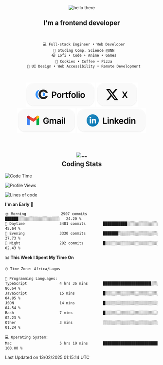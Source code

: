 <div align="center">
  
  <img src="https://readme-typing-svg.demolab.com?font=Fira+Code&weight=600&size=24&duration=4000&pause=300&color=3291FF&center=true&vCenter=true&random=false&width=300&height=24&lines=Hey+There;Hola;Namaste;Aloha;Bonjour;Konnichiwa" alt="hello there" height="36" width="300" />
  <h2>I'm a frontend developer</h2>
  
</div>

<br/>

<div align="center">
  
  ```
    💻 Full-stack Engineer • Web Developer
    💼 Studing Comp. Science @UNN
    🎧 Lofi • Code • Anime • Games
    🍪 Cookies • Coffee • Pizza
    📖 UI Design • Web Accessibility • Remote Development
  ```

</div>

<br/>

<div align="center">

  [![portfolio](./assets/badge-portfolio.svg)](https://okoyecharles.com)
  [![X](./assets/badge-x.svg)](https://x.com/okoyecharlesk)
  [![mail](./assets/badge-mail.svg)](mailto:okoyecharles509@gmail.com)
  [![linkedin](./assets/badge-linkedin.svg)](https://linkedin.com/in/okoyecharles)
  
</div>

<br/>



<div align="center">

  <h2>
    <img src="https://media.giphy.com/media/UVG0BN8TOMKkPOJS6e/giphy.gif?cid=790b7611dhvp8dydhh4r22mjr73owy4d5zzlo7s5zyk60w8s&ep=v1_stickers_search&rid=giphy.gif&ct=s" alt="--" height="50" width="50" />
    <br/>
    Coding Stats
  </h2>
  
</div>

<!--START_SECTION:waka-->
![Code Time](http://img.shields.io/badge/Code%20Time-582%20hrs%2014%20mins-blue)

![Profile Views](http://img.shields.io/badge/Profile%20Views-0-blue)

![Lines of code](https://img.shields.io/badge/From%20Hello%20World%20I%27ve%20Written-8.6%20million%20lines%20of%20code-blue)

**I'm an Early 🐤** 

```text
🌞 Morning                2907 commits        ██████░░░░░░░░░░░░░░░░░░░   24.20 % 
🌆 Daytime                5481 commits        ███████████░░░░░░░░░░░░░░   45.64 % 
🌃 Evening                3330 commits        ███████░░░░░░░░░░░░░░░░░░   27.73 % 
🌙 Night                  292 commits         █░░░░░░░░░░░░░░░░░░░░░░░░   02.43 % 
```


📊 **This Week I Spent My Time On** 

```text
🕑︎ Time Zone: Africa/Lagos

💬 Programming Languages: 
TypeScript               4 hrs 36 mins       ██████████████████████░░░   86.64 % 
JavaScript               15 mins             █░░░░░░░░░░░░░░░░░░░░░░░░   04.85 % 
JSON                     14 mins             █░░░░░░░░░░░░░░░░░░░░░░░░   04.54 % 
Bash                     7 mins              █░░░░░░░░░░░░░░░░░░░░░░░░   02.23 % 
Other                    3 mins              ░░░░░░░░░░░░░░░░░░░░░░░░░   01.24 % 

💻 Operating System: 
Mac                      5 hrs 19 mins       █████████████████████████   100.00 % 
```


 Last Updated on 13/02/2025 01:15:14 UTC
<!--END_SECTION:waka-->
